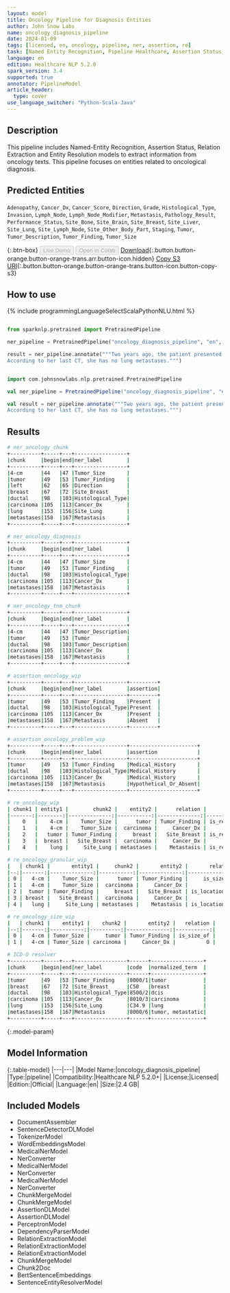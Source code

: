 ```yaml
---
layout: model
title: Oncology Pipeline for Diagnosis Entities
author: John Snow Labs
name: oncology_diagnosis_pipeline
date: 2024-01-09
tags: [licensed, en, oncology, pipeline, ner, assertion, re]
task: [Named Entity Recognition, Pipeline Healthcare, Assertion Status, Relation Extraction]
language: en
edition: Healthcare NLP 5.2.0
spark_version: 3.4
supported: true
annotator: PipelineModel
article_header:
  type: cover
use_language_switcher: "Python-Scala-Java"
---
```


## Description

This pipeline includes Named-Entity Recognition, Assertion Status, Relation Extraction and Entity Resolution models to extract information from oncology texts. This pipeline focuses on entities related to oncological diagnosis.

## Predicted Entities

`Adenopathy`, `Cancer_Dx`, `Cancer_Score`, `Direction`, `Grade`, `Histological_Type`, `Invasion`, `Lymph_Node`, `Lymph_Node_Modifier`, `Metastasis`, `Pathology_Result`, `Performance_Status`, `Site_Bone`, `Site_Brain`, `Site_Breast`, `Site_Liver`, `Site_Lung`, `Site_Lymph_Node`, `Site_Other_Body_Part`, `Staging`, `Tumor`, `Tumor_Description`, `Tumor_Finding`, `Tumor_Size`


{:.btn-box}
<button class="button button-orange" disabled>Live Demo</button>
<button class="button button-orange" disabled>Open in Colab</button>
[Download](https://s3.amazonaws.com/auxdata.johnsnowlabs.com/clinical/models/oncology_diagnosis_pipeline_en_5.2.0_3.4_1704825991977.zip){:.button.button-orange.button-orange-trans.arr.button-icon.hidden}
[Copy S3 URI](s3://auxdata.johnsnowlabs.com/clinical/models/oncology_diagnosis_pipeline_en_5.2.0_3.4_1704825991977.zip){:.button.button-orange.button-orange-trans.button-icon.button-copy-s3}

## How to use



<div class="tabs-box" markdown="1">
{% include programmingLanguageSelectScalaPythonNLU.html %}
  
```python

from sparknlp.pretrained import PretrainedPipeline

ner_pipeline = PretrainedPipeline("oncology_diagnosis_pipeline", "en", "clinical/models")

result = ner_pipeline.annotate("""Two years ago, the patient presented with a 4-cm tumor in her left breast. She was diagnosed with ductal carcinoma.
According to her last CT, she has no lung metastases.""")

```
```scala

import com.johnsnowlabs.nlp.pretrained.PretrainedPipeline

val ner_pipeline = PretrainedPipeline("oncology_diagnosis_pipeline", "en", "clinical/models")

val result = ner_pipeline.annotate("""Two years ago, the patient presented with a 4-cm tumor in her left breast. She was diagnosed with ductal carcinoma.
According to her last CT, she has no lung metastases.""")

```
</div>

## Results

```bash
# ner_oncology_chunk
+----------+-----+---+-----------------+
|chunk     |begin|end|ner_label        |
+----------+-----+---+-----------------+
|4-cm      |44   |47 |Tumor_Size       |
|tumor     |49   |53 |Tumor_Finding    |
|left      |62   |65 |Direction        |
|breast    |67   |72 |Site_Breast      |
|ductal    |98   |103|Histological_Type|
|carcinoma |105  |113|Cancer_Dx        |
|lung      |153  |156|Site_Lung        |
|metastases|158  |167|Metastasis       |
+----------+-----+---+-----------------+

# ner_oncology_diagnosis
+----------+-----+---+-----------------+
|chunk     |begin|end|ner_label        |
+----------+-----+---+-----------------+
|4-cm      |44   |47 |Tumor_Size       |
|tumor     |49   |53 |Tumor_Finding    |
|ductal    |98   |103|Histological_Type|
|carcinoma |105  |113|Cancer_Dx        |
|metastases|158  |167|Metastasis       |
+----------+-----+---+-----------------+

# ner_oncology_tnm_chunk
+----------+-----+---+-----------------+
|chunk     |begin|end|ner_label        |
+----------+-----+---+-----------------+
|4-cm      |44   |47 |Tumor_Description|
|tumor     |49   |53 |Tumor            |
|ductal    |98   |103|Tumor_Description|
|carcinoma |105  |113|Cancer_Dx        |
|metastases|158  |167|Metastasis       |
+----------+-----+---+-----------------+

# assertion_oncology_wip
+----------+-----+---+-----------------+---------+
|chunk     |begin|end|ner_label        |assertion|
+----------+-----+---+-----------------+---------+
|tumor     |49   |53 |Tumor_Finding    |Present  |
|ductal    |98   |103|Histological_Type|Present  |
|carcinoma |105  |113|Cancer_Dx        |Present  |
|metastases|158  |167|Metastasis       |Absent   |
+----------+-----+---+-----------------+---------+

# assertion_oncology_problem_wip
+----------+-----+---+-----------------+----------------------+
|chunk     |begin|end|ner_label        |assertion             |
+----------+-----+---+-----------------+----------------------+
|tumor     |49   |53 |Tumor_Finding    |Medical_History       |
|ductal    |98   |103|Histological_Type|Medical_History       |
|carcinoma |105  |113|Cancer_Dx        |Medical_History       |
|metastases|158  |167|Metastasis       |Hypothetical_Or_Absent|
+----------+-----+---+-----------------+----------------------+

# re_oncology_wip
| chunk1 | entity1 |        chunk2 |    entity2 |      relation |               |
|-------:|--------:|--------------:|-----------:|--------------:|---------------|
|    0   |    4-cm |    Tumor_Size |      tumor | Tumor_Finding | is_related_to |
|    1   |    4-cm |    Tumor_Size |  carcinoma |     Cancer_Dx |             O |
|    2   |   tumor | Tumor_Finding |     breast |   Site_Breast | is_related_to |
|    3   |  breast |   Site_Breast |  carcinoma |     Cancer_Dx |             O |
|    4   |    lung |     Site_Lung | metastases |    Metastasis | is_related_to |

# re_oncology_granular_wip
|   | chunk1 |       entity1 |     chunk2 |       entity2 |       relation |
|--:|-------:|--------------:|-----------:|--------------:|---------------:|
| 0 |   4-cm |    Tumor_Size |      tumor | Tumor_Finding |     is_size_of |
| 1 |   4-cm |    Tumor_Size |  carcinoma |     Cancer_Dx |              O |
| 2 |  tumor | Tumor_Finding |     breast |   Site_Breast | is_location_of |
| 3 | breast |   Site_Breast |  carcinoma |     Cancer_Dx |              O |
| 4 |   lung |     Site_Lung | metastases |    Metastasis | is_location_of |

# re_oncology_size_wip
|   | chunk1 |    entity1 |    chunk2 |       entity2 |   relation |
|--:|-------:|-----------:|----------:|--------------:|-----------:|
| 0 |   4-cm | Tumor_Size |     tumor | Tumor_Finding | is_size_of |
| 1 |   4-cm | Tumor_Size | carcinoma |     Cancer_Dx |          O |

# ICD-O resolver
+----------+-----+---+-----------------+------+-----------------+
|chunk     |begin|end|ner_label        |code  |normalized_term  |
+----------+-----+---+-----------------+------+-----------------+
|tumor     |49   |53 |Tumor_Finding    |8000/1|tumor            |
|breast    |67   |72 |Site_Breast      |C50   |breast           |
|ductal    |98   |103|Histological_Type|8500/2|dcis             |
|carcinoma |105  |113|Cancer_Dx        |8010/3|carcinoma        |
|lung      |153  |156|Site_Lung        |C34.9 |lung             |
|metastases|158  |167|Metastasis       |8000/6|tumor, metastatic|
+----------+-----+---+-----------------+------+-----------------+
```

{:.model-param}
## Model Information

{:.table-model}
|---|---|
|Model Name:|oncology_diagnosis_pipeline|
|Type:|pipeline|
|Compatibility:|Healthcare NLP 5.2.0+|
|License:|Licensed|
|Edition:|Official|
|Language:|en|
|Size:|2.4 GB|

## Included Models

- DocumentAssembler
- SentenceDetectorDLModel
- TokenizerModel
- WordEmbeddingsModel
- MedicalNerModel
- NerConverter
- MedicalNerModel
- NerConverter
- MedicalNerModel
- NerConverter
- ChunkMergeModel
- ChunkMergeModel
- AssertionDLModel
- AssertionDLModel
- PerceptronModel
- DependencyParserModel
- RelationExtractionModel
- RelationExtractionModel
- RelationExtractionModel
- ChunkMergeModel
- Chunk2Doc
- BertSentenceEmbeddings
- SentenceEntityResolverModel

